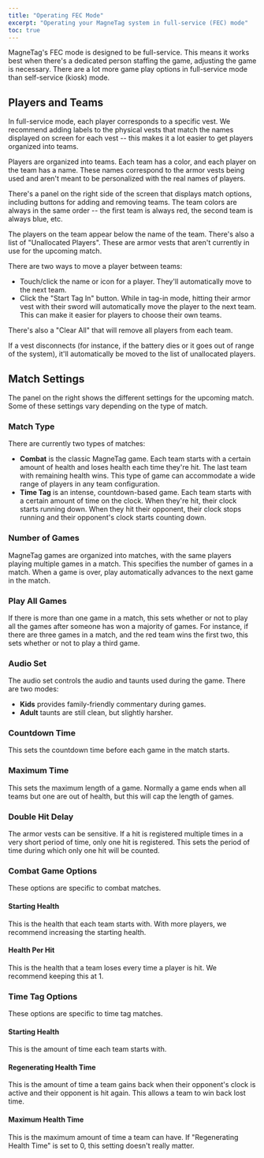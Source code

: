 ```yaml
---
title: "Operating FEC Mode"
excerpt: "Operating your MagneTag system in full-service (FEC) mode"
toc: true
---
```


MagneTag's FEC mode is designed to be full-service. This means it works best when there's a dedicated person staffing the game,
adjusting the game is necessary. There are a lot more game play options in full-service mode than self-service (kiosk) mode.

## Players and Teams

In full-service mode, each player corresponds to a specific vest. We recommend adding labels to the physical vests that match the 
names displayed on screen for each vest -- this makes it a lot easier to get players organized into teams.

Players are organized into teams. Each team has a color, and each player on the team has a name. These names correspond to the armor
vests being used and aren't meant to be personalized with the real names of players.

There's a panel on the right side of the screen that displays match options, including buttons for adding and removing teams. The team
colors are always in the same order -- the first team is always red, the second team is always blue, etc.

The players on the team appear below the name of the team. There's also a list of "Unallocated Players". These are armor vests that
aren't currently in use for the upcoming match.

There are two ways to move a player between teams:
* Touch/click the name or icon for a player. They'll automatically move to the next team.
* Click the "Start Tag In" button. While in tag-in mode, hitting their armor vest with their sword will automatically move the player to
the next team. This can make it easier for players to choose their own teams.

There's also a "Clear All" that will remove all players from each team.

If a vest disconnects (for instance, if the battery dies or it goes out of range of the system), it'll automatically be moved to the list
of unallocated players.

## Match Settings

The panel on the right shows the different settings for the upcoming match. Some of these settings vary depending on the type of match.

### Match Type

There are currently two types of matches:
* **Combat** is the classic MagneTag game. Each team starts with a certain amount of health and loses health each time they're hit. The
last team with remaining health wins. This type of game can accommodate a wide range of players in any team configuration.
* **Time Tag** is an intense, countdown-based game. Each team starts with a certain amount of time on the clock. When they're hit,
their clock starts running down. When they hit their opponent, their clock stops running and their opponent's clock starts counting
down.

### Number of Games

MagneTag games are organized into matches, with the same players playing multiple games in a match. This specifies the number of games in a match. When a game is over, play automatically advances to the next game in the match.

### Play All Games

If there is more than one game in a match, this sets whether or not to play all the games after someone has won a majority of games. For instance, if there are three games in a match, and the red team wins the first two, this sets whether or not to play a third game.

### Audio Set

The audio set controls the audio and taunts used during the game. There are two modes:
* **Kids** provides family-friendly commentary during games.
* **Adult** taunts are still clean, but slightly harsher.

### Countdown Time

This sets the countdown time before each game in the match starts.

### Maximum Time

This sets the maximum length of a game. Normally a game ends when all teams but one are out of health, but this will cap the length of games.

### Double Hit Delay

The armor vests can be sensitive. If a hit is registered multiple times in a very short period of time, only one hit is registered. This sets the period of time during which only one hit will be counted.

### Combat Game Options

These options are specific to combat matches.

#### Starting Health

This is the health that each team starts with. With more players, we recommend increasing the starting health.

#### Health Per Hit

This is the health that a team loses every time a player is hit. We recommend keeping this at 1.

### Time Tag Options

These options are specific to time tag matches.

#### Starting Health

This is the amount of time each team starts with.

#### Regenerating Health Time

This is the amount of time a team gains back when their opponent's clock is active and their opponent is hit again. This allows a team to win back lost time.

#### Maximum Health Time

This is the maximum amount of time a team can have. If "Regenerating Health Time" is set to 0, this setting doesn't really matter.
